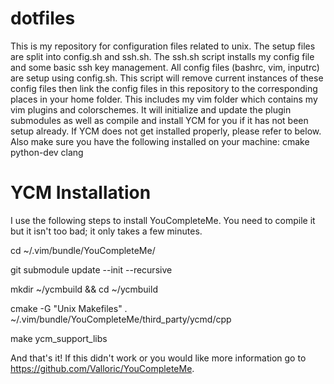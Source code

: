 dotfiles
========
This is my repository for configuration files related to unix. The setup files
are split into config.sh and ssh.sh. The ssh.sh script installs my config file
and some basic ssh key management. All config files (bashrc, vim, inputrc) are
setup using config.sh. This script will remove current instances of these
config files then link the config files in this repository to the corresponding
places in your home folder. This includes my vim folder which contains my vim
plugins and colorschemes. It will initialize and update the plugin submodules
as well as compile and install YCM for you if it has not been setup already. If
YCM does not get installed properly, please refer to below. Also make sure you
have the following installed on your machine:
cmake
python-dev
clang

YCM Installation
========
I use the following steps to install YouCompleteMe. You need to compile it but
it isn't too bad; it only takes a few minutes.

cd ~/.vim/bundle/YouCompleteMe/

git submodule update --init --recursive

mkdir ~/ycmbuild && cd ~/ycmbuild

cmake -G "Unix Makefiles" . ~/.vim/bundle/YouCompleteMe/third_party/ycmd/cpp

make ycm_support_libs

And that's it! If this didn't work or you would like more information go to
https://github.com/Valloric/YouCompleteMe.
